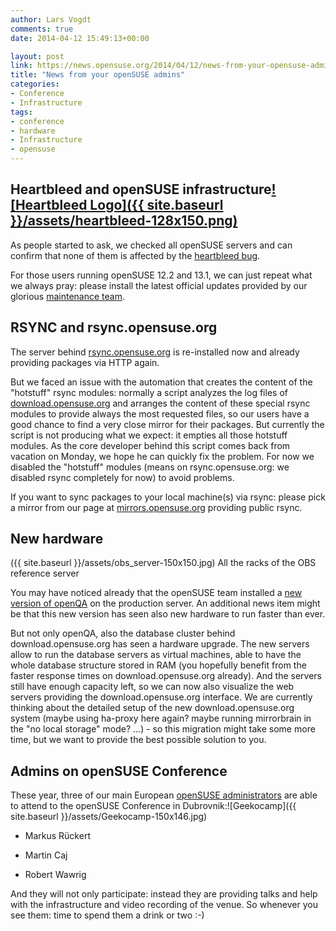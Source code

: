 ```yaml
---
author: Lars Vogdt
comments: true
date: 2014-04-12 15:49:13+00:00

layout: post
link: https://news.opensuse.org/2014/04/12/news-from-your-opensuse-admins/
title: "News from your openSUSE admins"
categories:
- Conference
- Infrastructure
tags:
- conference
- hardware
- Infrastructure
- opensuse
---
```



## Heartbleed and openSUSE infrastructure[![Heartbleed Logo]({{ site.baseurl }}/assets/heartbleed-128x150.png)](http://heartbleed.com/)


As people started to ask, we checked all openSUSE servers and can confirm that none of them is affected by the [heartbleed bug](http://heartbleed.com/).

For those users running openSUSE 12.2 and 13.1, we can just repeat what we always pray: please install the latest official updates provided by our glorious [maintenance team](https://en.opensuse.org/openSUSE:Maintenance_team).


## RSYNC and rsync.opensuse.org


The server behind [rsync.opensuse.org](http://rsync.opensuse.org) is re-installed now and already providing packages via HTTP again.

But we faced an issue with the automation that creates the content of the "hotstuff" rsync modules: normally a script analyzes the log files of [download.opensuse.org](http://download.opensuse.org/) and arranges the content of these special rsync modules to provide always the most requested files, so our users have a good chance to find a very close mirror for their packages. But currently the script is not producing what we expect: it empties all those hotstuff modules. As the core developer behind this script comes back from vacation on Monday, we hope he can quickly fix the problem. For now we disabled the "hotstuff" modules (means on rsync.opensuse.org: we disabled rsync completely for now) to avoid problems.

If you want to sync packages to your local machine(s) via rsync: please pick a mirror from our page at [mirrors.opensuse.org](http://mirrors.opensuse.org) providing public rsync.


## New hardware


({{ site.baseurl }}/assets/obs_server-150x150.jpg) All the racks of the OBS reference server

You may have noticed already that the openSUSE team installed a [new version of openQA](https://news.opensuse.org/2014/04/04/the-new-generation-of-openqa-hits-the-production-server/) on the production server. An additional news item might be that this new version has seen also new hardware to run faster than ever.

But not only openQA, also the database cluster behind download.opensuse.org has seen a hardware upgrade. The new servers allow to run the database servers as virtual machines, able to have the whole database structure stored in RAM (you hopefully benefit from the faster response times on download.opensuse.org already). And the servers still have enough capacity left, so we can now also visualize the web servers providing the download.opensuse.org interface. We are currently thinking about the detailed setup of the new download.opensuse.org system (maybe using ha-proxy here again? maybe running mirrorbrain in the "no local storage" mode? ...) - so this migration might take some more time, but we want to provide the best possible solution to you.


## Admins on openSUSE Conference


These year, three of our main European [openSUSE administrators](http://en.opensuse.org/openSUSE:Services_team) are able to attend to the openSUSE Conference in Dubrovnik:![Geekocamp]({{ site.baseurl }}/assets/Geekocamp-150x146.jpg)



	
  * Markus Rückert

	
  * Martin Caj

	
  * Robert Wawrig


And they will not only participate: instead they are providing talks and help with the infrastructure and video recording of the venue. So whenever you see them: time to spend them a drink or two :-)







		
